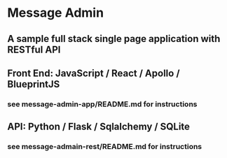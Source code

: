 # Message Admin
## A sample full stack single page application with RESTful API

## Front End: JavaScript / React / Apollo / BlueprintJS
### see message-admin-app/README.md for instructions

## API: Python / Flask / Sqlalchemy / SQLite
### see message-admain-rest/README.md for instructions
